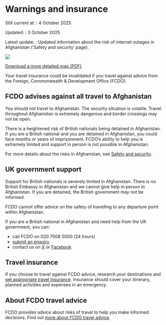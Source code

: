 # Warnings and insurance

Still current at:
:   4 October 2025

Updated:
:   3 October 2025

Latest update:
:   Updated information about the risk of internet outages in Afghanistan (‘Safety and security’ page).

![](https://assets.publishing.service.gov.uk/media/66447989993111924d9d348d/FCDO__TA__001_-_Afghanistan_Travel_Advice_Ed3__WEB_.jpg)


[Download a more detailed map (PDF)](https://assets.publishing.service.gov.uk/media/66447989ae748c43d3793b3f/FCDO__TA__001_-_Afghanistan_Travel_Advice_Ed3.pdf)

Your travel insurance could be invalidated if you travel against advice from the Foreign, Commonwealth & Development Office (FCDO).

## FCDO advises against all travel to Afghanistan

You should not travel to Afghanistan. The security situation is volatile. Travel throughout Afghanistan is extremely dangerous and border crossings may not be open.

There is a heightened risk of British nationals being detained in Afghanistan. If you are a British national and you are detained in Afghanistan, you could face months or years of imprisonment. FCDO’s ability to help you is extremely limited and support in person is not possible in Afghanistan.

For more details about the risks in Afghanistan, see [Safety and security](/foreign-travel-advice/afghanistan/safety-and-security).

## UK government support

Support for British nationals is severely limited in Afghanistan. There is no British Embassy in Afghanistan and we cannot give help in person in Afghanistan. If you are detained, the British government may not be informed.

FCDO cannot offer advice on the safety of travelling to any departure point within Afghanistan.

If you are a British national in Afghanistan and need help from the UK government, you can:

* call FCDO on 020 7008 5000 (24 hours)
* [submit an enquiry](https://www.contact.service.csd.fcdo.gov.uk/posts/afghanistan/british-embassy-kabul)
* contact us on [X](https://twitter.com/FCDOtravelGovUK) or [Facebook](https://en-gb.facebook.com/FCDOTravel)

## Travel insurance

If you choose to travel against FCDO advice, research your destinations and [get appropriate travel insurance](https://www.gov.uk/guidance/foreign-travel-insurance). Insurance should cover your itinerary, planned activities and expenses in an emergency.

## About FCDO travel advice

FCDO provides advice about risks of travel to help you make informed decisions. Find out [more about FCDO travel advice](https://www.gov.uk/guidance/about-foreign-commonwealth-development-office-travel-advice).